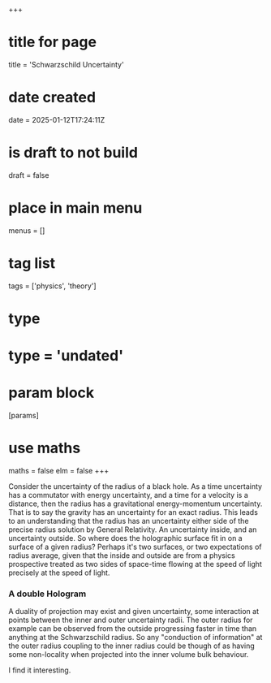+++
# title for page
title = 'Schwarzschild Uncertainty'
# date created
date = 2025-01-12T17:24:11Z
# is draft to not build
draft = false 
# place in main menu
menus = []
# tag list
tags = ['physics', 'theory']
# type
# type = 'undated'
# param block
[params]
# use maths
maths = false
elm = false
+++

Consider the uncertainty of the radius of a black hole. As a time uncertainty
has a commutator with energy uncertainty, and a time for a velocity is a
distance, then the radius has a gravitational energy-momentum uncertainty.
That is to say the gravity has an uncertainty for an exact radius. This leads
to an understanding that the radius has an uncertainty either side of the
precise radius solution by General Relativity. An uncertainty inside, and an
uncertainty outside. So where does the holographic surface fit in on a surface
of a given radius? Perhaps it's two surfaces, or two expectations of radius
average, given that the inside and outside are from a physics prospective
treated as two sides of space-time flowing at the speed of light precisely at
the speed of light.

### A double Hologram

A duality of projection may exist and given uncertainty, some interaction at
points between the inner and outer uncertainty radii. The outer radius for
example can be observed from the outside progressing faster in time than
anything at the Schwarzschild radius. So any "conduction of information" at
the outer radius coupling to the inner radius could be though of as having
some non-locality when projected into the inner volume bulk behaviour.

I find it interesting.
